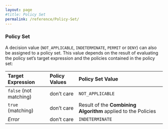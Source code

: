 ```yaml
---
layout: page
#title: Policy Set
permalink: /reference/Policy-Set/
---
```


### Policy Set

A decision value (`NOT_APPLICABLE`, `INDETERMINATE`, `PERMIT` or `DENY`) can also be assigned to a policy set. This value depends on the result of evaluating the policy set’s target expression and the policies contained in the policy set:

| **Target Expression** | **Policy Values** | **Policy Set Value** | 
|:------------------|:--------------|:-----------------|
| `false` (not matching) | don’t care | `NOT_APPLICABLE` |  
| `true` (matching) | don’t care | Result of the **Combining Algorithm** applied to the Policies |  
| *Error* | don’t care | `INDETERMINATE` | 
